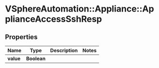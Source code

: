 # VSphereAutomation::Appliance::ApplianceAccessSshResp

## Properties
Name | Type | Description | Notes
------------ | ------------- | ------------- | -------------
**value** | **Boolean** |  | 


